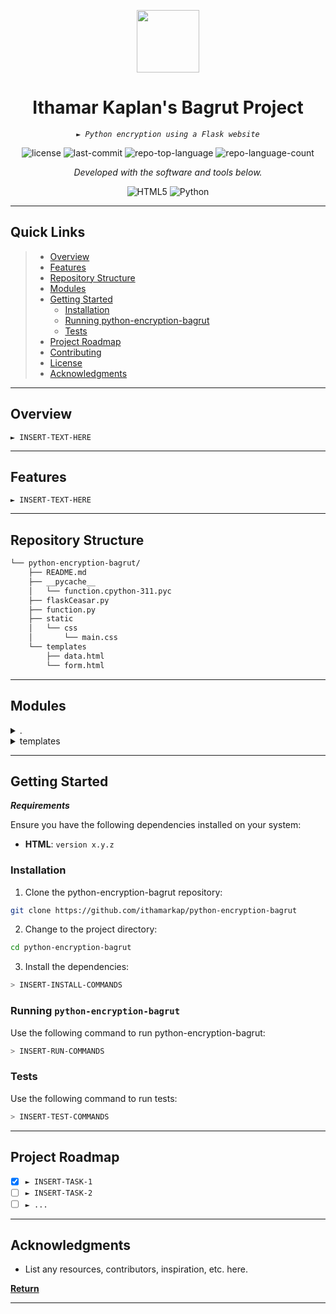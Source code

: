 <p align="center">
  <img src="https://upload.wikimedia.org/wikipedia/he/thumb/1/15/Ministry_of_Education.svg/1200px-Ministry_of_Education.svg.png" width="100" />
</p>
<p align="center">
    <h1 align="center">Ithamar Kaplan's Bagrut Project</h1>
</p>
<p align="center">
    <em><code>► Python encryption using a Flask website</code></em>
</p>
<p align="center">
	<img src="https://img.shields.io/github/license/ithamarkap/python-encryption-bagrut?style=flat&color=0080ff" alt="license">
	<img src="https://img.shields.io/github/last-commit/ithamarkap/python-encryption-bagrut?style=flat&logo=git&logoColor=white&color=0080ff" alt="last-commit">
	<img src="https://img.shields.io/github/languages/top/ithamarkap/python-encryption-bagrut?style=flat&color=0080ff" alt="repo-top-language">
	<img src="https://img.shields.io/github/languages/count/ithamarkap/python-encryption-bagrut?style=flat&color=0080ff" alt="repo-language-count">
<p>
<p align="center">
		<em>Developed with the software and tools below.</em>
</p>
<p align="center">
	<img src="https://img.shields.io/badge/HTML5-E34F26.svg?style=flat&logo=HTML5&logoColor=white" alt="HTML5">
	<img src="https://img.shields.io/badge/Python-3776AB.svg?style=flat&logo=Python&logoColor=white" alt="Python">
</p>
<hr>

##  Quick Links

> - [ Overview](#-overview)
> - [ Features](#-features)
> - [ Repository Structure](#-repository-structure)
> - [ Modules](#-modules)
> - [ Getting Started](#-getting-started)
>   - [ Installation](#-installation)
>   - [Running python-encryption-bagrut](#-running-python-encryption-bagrut)
>   - [ Tests](#-tests)
> - [ Project Roadmap](#-project-roadmap)
> - [ Contributing](#-contributing)
> - [ License](#-license)
> - [ Acknowledgments](#-acknowledgments)

---

##  Overview

<code>► INSERT-TEXT-HERE</code>

---

##  Features

<code>► INSERT-TEXT-HERE</code>

---

##  Repository Structure

```sh
└── python-encryption-bagrut/
    ├── README.md
    ├── __pycache__
    │   └── function.cpython-311.pyc
    ├── flaskCeasar.py
    ├── function.py
    ├── static
    │   └── css
    │       └── main.css
    └── templates
        ├── data.html
        └── form.html
```

---

##  Modules

<details closed><summary>.</summary>

| File                                                                                                | Summary                         |
| ---                                                                                                 | ---                             |
| [function.py](https://github.com/ithamarkap/python-encryption-bagrut/blob/master/function.py)       | <code>► INSERT-TEXT-HERE</code> |
| [flaskCeasar.py](https://github.com/ithamarkap/python-encryption-bagrut/blob/master/flaskCeasar.py) | <code>► INSERT-TEXT-HERE</code> |

</details>

<details closed><summary>templates</summary>

| File                                                                                                | Summary                         |
| ---                                                                                                 | ---                             |
| [form.html](https://github.com/ithamarkap/python-encryption-bagrut/blob/master/templates/form.html) | <code>► INSERT-TEXT-HERE</code> |
| [data.html](https://github.com/ithamarkap/python-encryption-bagrut/blob/master/templates/data.html) | <code>► INSERT-TEXT-HERE</code> |

</details>

---

##  Getting Started

***Requirements***

Ensure you have the following dependencies installed on your system:

* **HTML**: `version x.y.z`

###  Installation

1. Clone the python-encryption-bagrut repository:

```sh
git clone https://github.com/ithamarkap/python-encryption-bagrut
```

2. Change to the project directory:

```sh
cd python-encryption-bagrut
```

3. Install the dependencies:

```sh
> INSERT-INSTALL-COMMANDS
```

###  Running `python-encryption-bagrut`

Use the following command to run python-encryption-bagrut:

```sh
> INSERT-RUN-COMMANDS
```

###  Tests

Use the following command to run tests:

```sh
> INSERT-TEST-COMMANDS
```

---

##  Project Roadmap

- [X] `► INSERT-TASK-1`
- [ ] `► INSERT-TASK-2`
- [ ] `► ...`

---

##  Acknowledgments

- List any resources, contributors, inspiration, etc. here.

[**Return**](#-quick-links)

---
